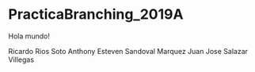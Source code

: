 # PracticaBranching_2019A
Hola mundo! 

Ricardo Rios Soto
Anthony Esteven Sandoval Marquez 
Juan Jose Salazar Villegas
